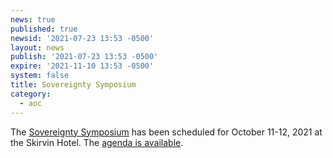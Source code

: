 ```yaml
---
news: true
published: true
newsid: '2021-07-23 13:53 -0500'
layout: news
publish: '2021-07-23 13:53 -0500'
expire: '2021-11-10 13:53 -0500'
system: false
title: Sovereignty Symposium
category:
  - aoc
---
```

The [Sovereignty Symposium](http://www.thesovereigntysymposium.com/) has been scheduled for October 11-12, 2021 at the Skirvin Hotel.  The [agenda is available](http://www.thesovereigntysymposium.com/agenda/).